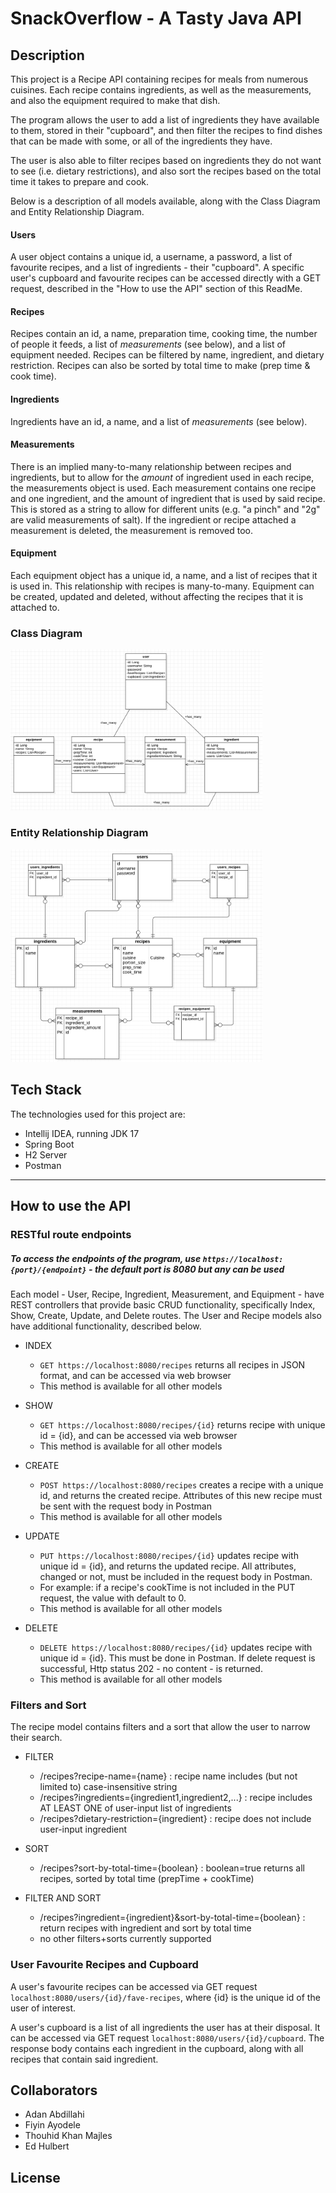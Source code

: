 # SnackOverflow - A Tasty Java API


## Description

This project is a Recipe API containing recipes for meals from numerous cuisines. Each recipe contains ingredients, as well as the measurements, and also the equipment required to make that dish. 

The program allows the user to add a list of ingredients they have available to them, stored in their "cupboard", and then filter the recipes to find dishes that can be made with some, or all of the ingredients they have. 

The user is also able to filter recipes based on ingredients they do not want to see (i.e. dietary restrictions), and also sort the recipes based on the total time it takes to prepare and cook. 

Below is a description of all models available, along with the Class Diagram and Entity Relationship Diagram.

#### Users
A user object contains a unique id, a username, a password, a list of favourite recipes, and a list of ingredients - their "cupboard". A specific user's cupboard and favourite recipes can be accessed directly with a GET request, described in the "How to use the API" section of this ReadMe.

#### Recipes
Recipes contain an id, a name, preparation time, cooking time, the number of people it feeds, a list of *measurements* (see below), and a list of equipment needed. Recipes can be filtered by name, ingredient, and dietary restriction. Recipes can also be sorted by total time to make (prep time & cook time).

#### Ingredients
Ingredients have an id, a name, and a list of *measurements* (see below). 

#### Measurements
There is an implied many-to-many relationship between recipes and ingredients, but to allow for the *amount* of ingredient used in each recipe, the measurements object is used. Each measurement contains one recipe and one ingredient, and the amount of ingredient that is used by said recipe. This is stored as a string to allow for different units (e.g. "a pinch" and "2g" are valid measurements of salt). If the ingredient or recipe attached a measurement is deleted, the measurement is removed too.
#### Equipment
 Each equipment object has a unique id, a name, and a list of recipes that it is used in. This relationship with recipes is many-to-many. Equipment can be created, updated and deleted, without affecting the recipes that it is attached to.
### Class Diagram
<img src="./Backend Class Diagram.png" alt="class diagram" width="80%"/> 


### Entity Relationship Diagram
<img src="./Backend Entity Relationship Diagram.png" alt="entity relationship diagram" width="80%"/>


## Tech Stack

The technologies used for this project are:
- Intellij IDEA, running JDK 17
- Spring Boot
- H2 Server
- Postman


-------------


## How to use the API

### RESTful route endpoints

##### To access the endpoints of the program, use `https://localhost:{port}/{endpoint}` - the default port is 8080 but any can be used

Each model - User, Recipe, Ingredient, Measurement, and Equipment - have REST controllers that provide basic CRUD functionality, specifically Index, Show, Create, Update, and Delete routes. The User and Recipe models also have additional functionality, described below.

- INDEX
  - `GET https://localhost:8080/recipes` returns all recipes in JSON format, and can be accessed via web browser
  - This method is available for all other models

- SHOW
  - `GET https://localhost:8080/recipes/{id}` returns recipe with unique id = {id}, and can be accessed via web browser
  - This method is available for all other models

- CREATE
  - `POST https://localhost:8080/recipes` creates a recipe with a unique id, and returns the created recipe. Attributes of this new recipe must be sent with the request body in Postman
  - This method is available for all other models

- UPDATE
  - `PUT https://localhost:8080/recipes/{id}` updates recipe with unique id = {id}, and returns the updated recipe. All attributes, changed or not, must be included in the request body in Postman. 
  - For example: if a recipe's cookTime is not included in the PUT request, the value with default to 0.
  - This method is available for all other models

- DELETE
  - `DELETE https://localhost:8080/recipes/{id}` updates recipe with unique id = {id}. This must be done in Postman. If delete request is successful, Http status 202 - no content - is returned.
  - This method is available for all other models


### Filters and Sort

The recipe model contains filters and a sort that allow the user to narrow their search.

- FILTER
  - /recipes?recipe-name={name} : recipe name includes (but not limited to) case-insensitive string
  - /recipes?ingredients={ingredient1,ingredient2,...} : recipe includes AT LEAST ONE of user-input list of ingredients
  - /recipes?dietary-restriction={ingredient} : recipe does not include user-input ingredient
 
- SORT
	- /recipes?sort-by-total-time={boolean} : boolean=true returns all recipes, sorted by total time (prepTime + cookTime)

- FILTER AND SORT
	- /recipes?ingredient={ingredient}&sort-by-total-time={boolean} : return recipes with ingredient and sort by total time
	- no other filters+sorts currently supported

### User Favourite Recipes and Cupboard

A user's favourite recipes can be accessed via GET request `localhost:8080/users/{id}/fave-recipes`, where {id} is the unique id of the user of interest.

A user's cupboard is a list of all ingredients the user has at their disposal. It can be accessed via GET request `localhost:8080/users/{id}/cupboard`.  The response body contains each ingredient in the cupboard, along with all recipes that contain said ingredient.



## Collaborators
- Adan Abdillahi
- Fiyin Ayodele
- Thouhid Khan Majles
- Ed Hulbert


## License



